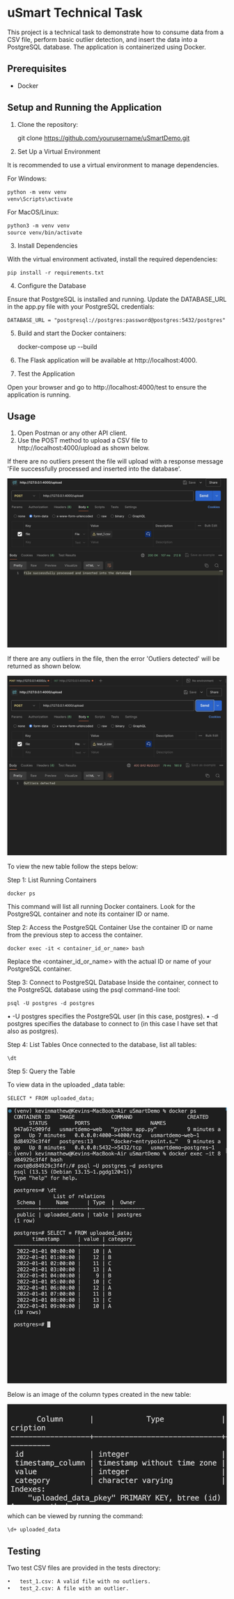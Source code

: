 # uSmart Technical Task

This project is a technical task to demonstrate how to consume data from a CSV file, perform basic outlier detection, and insert the data into a PostgreSQL database. The application is containerized using Docker.

## Prerequisites

- Docker

## Setup and Running the Application

1. Clone the repository:

   git clone https://github.com/yourusername/uSmartDemo.git

2. Set Up a Virtual Environment

It is recommended to use a virtual environment to manage dependencies.

For Windows:
```
python -m venv venv
venv\Scripts\activate
```

For MacOS/Linux:
```
python3 -m venv venv
source venv/bin/activate
```

3. Install Dependencies

With the virtual environment activated, install the required dependencies:
```
pip install -r requirements.txt
```

4. Configure the Database

Ensure that PostgreSQL is installed and running. Update the DATABASE_URL in the app.py file with your PostgreSQL credentials:
```
DATABASE_URL = "postgresql://postgres:password@postgres:5432/postgres"
```


5.	Build and start the Docker containers:

    docker-compose up --build

6.	The Flask application will be available at http://localhost:4000.

7. Test the Application

Open your browser and go to http://localhost:4000/test to ensure the application is running.

## Usage

1.	Open Postman or any other API client.
2.	Use the POST method to upload a CSV file to http://localhost:4000/upload as shown below. 

If there are no outliers present the file will upload with a response message 'File successfully processed and inserted into the database'.

![alt text](./images/1665CDD4-7805-4C31-9723-A1F303F40B1D.jpeg)

If there are any outliers in the file, then the error 'Outliers detected' will be returned as shown below.

![alt text](./images/4470740E-0C3B-4835-BEE1-4B6984F03B7A.jpeg)

To view the new table follow the steps below:

Step 1: List Running Containers
```
docker ps
```

This command will list all running Docker containers. Look for the PostgreSQL container and note its container ID or name.

Step 2: Access the PostgreSQL Container
Use the container ID or name from the previous step to access the container.
```
docker exec -it < container_id_or_name> bash
```
Replace the ‹container_id_or_name> with the actual ID or name of your PostgreSQL container.

Step 3: Connect to PostgreSQL Database
Inside the container, connect to the PostgreSQL database using the psql command-line tool:
```
psql -U postgres -d postgres
```

• -U postgres specifies the PostgreSQL user (in this case, postgres).
• -d postgres specifies the database to connect to (in this case I have set that also as postgres).

Step 4: List Tables
Once connected to the database, list all tables:
```
\dt
```

Step 5: Query the Table

To view data in the uploaded _data table:

```
SELECT * FROM uploaded_data;
```



![alt text](./images/FF612435-333E-4BBC-8849-0863C915AB9C.jpeg)

Below is an image of the column types created in the new table:

![alt text](./images/48251DC9-5B48-4306-BD70-F668C7FBAF66_4_5005_c.jpeg)

which can be viewed by running the command:

```
\d+ uploaded_data 
```
## Testing

Two test CSV files are provided in the tests directory:

	•	test_1.csv: A valid file with no outliers.
	•	test_2.csv: A file with an outlier.